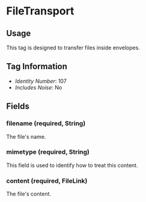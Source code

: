 # FileTransport

## Usage

This tag is designed to transfer files inside envelopes.

## Tag Information

- *Identity Number*: 107
- *Includes Noise*: No

## Fields

### filename (required, String)

The file's name.

### mimetype (required, String)

This field is used to identify how to treat this content.

### content (required, FileLink)

The file's content.
